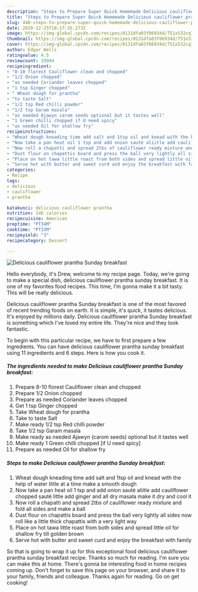 ```yaml
---
description: "Steps to Prepare Super Quick Homemade Delicious cauliflower prantha Sunday breakfast"
title: "Steps to Prepare Super Quick Homemade Delicious cauliflower prantha Sunday breakfast"
slug: 440-steps-to-prepare-super-quick-homemade-delicious-cauliflower-prantha-sunday-breakfast
date: 2020-12-25T18:17:35.273Z
image: https://img-global.cpcdn.com/recipes/0131dfa03f06934d/751x532cq70/delicious-cauliflower-prantha-sunday-breakfast-recipe-main-photo.jpg
thumbnail: https://img-global.cpcdn.com/recipes/0131dfa03f06934d/751x532cq70/delicious-cauliflower-prantha-sunday-breakfast-recipe-main-photo.jpg
cover: https://img-global.cpcdn.com/recipes/0131dfa03f06934d/751x532cq70/delicious-cauliflower-prantha-sunday-breakfast-recipe-main-photo.jpg
author: Edgar Wells
ratingvalue: 4.5
reviewcount: 19944
recipeingredient:
- "8-10 florest Cauliflower clean and chopped"
- "1/2 Onion chopped"
- "as needed Coriander leaves chopped"
- "1 tsp Ginger chopped"
- " Wheat dough for prantha"
- "to taste Salt"
- "1/2 tsp Red chilli powder"
- "1/2 tsp Garam masala"
- "as needed Ajawyn carom seeds optional but it tastes well"
- "1 Green chilli chopped if U need spicy"
- "as needed Oil for shallow fry"
recipeinstructions:
- "Wheat dough kneading time add salt and 1tsp oil and knead with the help of water little at a time make a smooth dough"
- "Now take a pan heat oil 1 tsp and add onion sauté aliitle add cauliflower chopped sauté little add ginger and all dry masala make it dry and cool it"
- "Now roll a chapatti and spread 2tbs of cauliflower ready mixture and fold all sides and make a ball"
- "Dust flour on chapattis board and press the ball very lightly all sides now roll like a little thick chapattis with a very light way"
- "Place on hot tawa little roast from both sides and spread little oil for shallow fry till golden brown"
- "Serve hot with butter and sweet curd and enjoy the breakfast with family"
categories:
- Recipe
tags:
- delicious
- cauliflower
- prantha

katakunci: delicious cauliflower prantha 
nutrition: 146 calories
recipecuisine: American
preptime: "PT34M"
cooktime: "PT33M"
recipeyield: "3"
recipecategory: Dessert

---
```



![Delicious cauliflower prantha Sunday breakfast](https://img-global.cpcdn.com/recipes/0131dfa03f06934d/751x532cq70/delicious-cauliflower-prantha-sunday-breakfast-recipe-main-photo.jpg)

Hello everybody, it's Drew, welcome to my recipe page. Today, we're going to make a special dish, delicious cauliflower prantha sunday breakfast. It is one of my favorites food recipes. This time, I'm gonna make it a bit tasty. This will be really delicious.



Delicious cauliflower prantha Sunday breakfast is one of the most favored of recent trending foods on earth. It is simple, it's quick, it tastes delicious. It's enjoyed by millions daily. Delicious cauliflower prantha Sunday breakfast is something which I've loved my entire life. They're nice and they look fantastic.


To begin with this particular recipe, we have to first prepare a few ingredients. You can have delicious cauliflower prantha sunday breakfast using 11 ingredients and 6 steps. Here is how you cook it.

<!--inarticleads1-->

##### The ingredients needed to make Delicious cauliflower prantha Sunday breakfast:

1. Prepare 8-10 florest Cauliflower clean and chopped
1. Prepare 1/2 Onion chopped
1. Prepare as needed Coriander leaves chopped
1. Get 1 tsp Ginger chopped
1. Take  Wheat dough for prantha
1. Take to taste Salt
1. Make ready 1/2 tsp Red chilli powder
1. Take 1/2 tsp Garam masala
1. Make ready as needed Ajawyn (carom seeds) optional but it tastes well
1. Make ready 1 Green chilli chopped [if U need spicy]
1. Prepare as needed Oil for shallow fry




<!--inarticleads2-->

##### Steps to make Delicious cauliflower prantha Sunday breakfast:

1. Wheat dough kneading time add salt and 1tsp oil and knead with the help of water little at a time make a smooth dough
1. Now take a pan heat oil 1 tsp and add onion sauté aliitle add cauliflower chopped sauté little add ginger and all dry masala make it dry and cool it
1. Now roll a chapatti and spread 2tbs of cauliflower ready mixture and fold all sides and make a ball
1. Dust flour on chapattis board and press the ball very lightly all sides now roll like a little thick chapattis with a very light way
1. Place on hot tawa little roast from both sides and spread little oil for shallow fry till golden brown
1. Serve hot with butter and sweet curd and enjoy the breakfast with family




So that is going to wrap it up for this exceptional food delicious cauliflower prantha sunday breakfast recipe. Thanks so much for reading. I'm sure you can make this at home. There's gonna be interesting food in home recipes coming up. Don't forget to save this page on your browser, and share it to your family, friends and colleague. Thanks again for reading. Go on get cooking!
